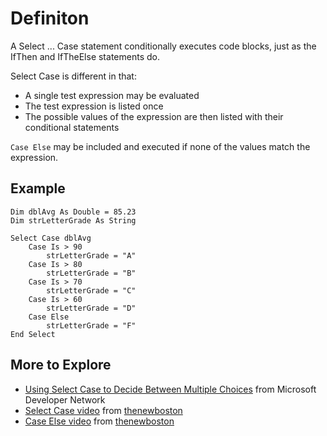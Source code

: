 # Definiton #
A Select ... Case statement conditionally executes code blocks,
just as the IfThen and IfTheElse statements do.

Select Case is different in that:
  * A single test expression may be evaluated
  * The test expression is listed once
  * The possible values of the expression are then listed with their conditional statements


`Case Else` may be included and executed if none of the values match the expression.

## Example ##
```
Dim dblAvg As Double = 85.23
Dim strLetterGrade As String

Select Case dblAvg 
    Case Is > 90
        strLetterGrade = "A"
    Case Is > 80
        strLetterGrade = "B"
    Case Is > 70
        strLetterGrade = "C"
    Case Is > 60
        strLetterGrade = "D"
    Case Else
        strLetterGrade = "F"
End Select
```


## More to Explore ##
  * [Using Select Case to Decide Between Multiple Choices](https://msdn.microsoft.com/en-us/library/2h66e7a8(v=vs.90).aspx) from Microsoft Developer Network
  * [Select Case video](https://www.youtube.com/watch?v=3wvvD4Vfr4k) from [thenewboston](https://www.thenewboston.com/videos.php)
  * [Case Else video](https://www.youtube.com/watch?v=o-LmyPNgY-o) from [thenewboston](https://www.thenewboston.com/videos.php)


